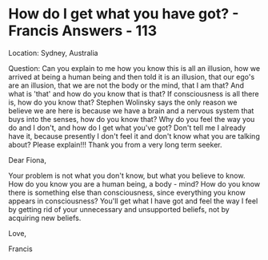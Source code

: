 # How do I get what you have got? - Francis Answers - 113

Location: Sydney, Australia&nbsp;

Question: Can you explain to me how you know this is all an illusion, how we arrived at being a human being and then told it is an illusion, that our ego's are an illusion, that we are not the body or the mind, that I am that? And what is 'that' and how do you know that is that? If consciousness is all there is, how do you know that? Stephen Wolinsky says the only reason we believe we are here is because we have a brain and a nervous system that buys into the senses, how do you know that? Why do you feel the way you do and I don't, and how do I get what you've got? Don't tell me I already have it, because presently I don't feel it and don't know what you are talking about? Please explain!!! Thank you from a very long term seeker.

Dear Fiona,

Your problem is not what you don't know, but what you believe to know. How do you know you are a human being, a body - mind? How do you know there is something else than consciousness, since everything you know appears in consciousness? You'll get what I have got and feel the way I feel by getting rid of your unnecessary and unsupported beliefs, not by acquiring new beliefs.

Love,

Francis

  

